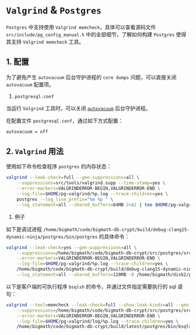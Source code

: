 
# `Valgrind` & `Postgres`

`Postgres` 中支持使用 `Valgrind memcheck`，具体可以查看源码文件 `src/include/pg_config_manual.h` 中的全部细节，了解如何构建 `Postgres` 使得其支持 `Valgrind memcheck` 工具。

## 1. 配置

为了避免产生 `autovacuum` 后台守护进程的 `core dumps` 问题，可以直接关闭 `autovacuum` 配置项。

1. `postgresql.conf`

当运行 `Valgrind` 工具时，可以关闭 [`autovacuum`](https://www.postgresql.org/docs/current/routine-vacuuming.html) 后台守护进程。

在配置文件 `postgresql.conf`，通过如下方式配置：

```bash
autovacuum = off
```

## 2. `Valgrind` 用法

使用如下命令检查程序 `postgres` 的内存状态：

```bash
valgrind --leak-check=full --gen-suppressions=all \
    --suppressions=src/tools/valgrind.supp --time-stamp=yes \
    --error-markers=VALGRINDERROR-BEGIN,VALGRINDERROR-END \
    --log-file=$HOME/pg-valgrind/%p.log --trace-children=yes \
    postgres --log_line_prefix="%m %p " \
    --log_statement=all --shared_buffers=64MB 2>&1 | tee $HOME/pg-valgrind/postmaster.log
```

1. 例子

如下是调试进程 `/home/bigmath/code/bigmath-db-crypt/build/debug-clang15-dynamic-ninja/postgres/bin/postgres` 的具体命令：

```bash
valgrind --leak-check=yes --gen-suppressions=all \
    --suppressions=/home/bigmath/code/bigmath-db-crypt/src/postgres/src/tools/valgrind.supp --time-stamp=yes \
    --error-markers=VALGRINDERROR-BEGIN,VALGRINDERROR-END \
    --log-file=$HOME/pg-valgrind/%p.log --trace-children=yes \
    /home/bigmath/code/bigmath-db-crypt/build/debug-clang15-dynamic-ninja/postgres/bin/postgres --log_line_prefix="%m %p " \
    --log_statement=all --shared_buffers=128MB -D /home/bigmath/disk2/pg_data -c config_file=/home/bigmath/disk2/pg_data/bsql_pg.conf -c hba_file=/home/bigmath/disk2/pg_data/bsql_hba.conf 2>&1 | tee $HOME/pg-valgrind/postmaster.log
```

以下是客户端的可执行程序 `bsqlsh` 的命令，并通过文件指定需要执行的 sql 语句：

```bash
valgrind --tool=memcheck --leak-check=full --show-leak-kinds=all --gen-suppressions=all \
    --suppressions=/home/bigmath/code/bigmath-db-crypt/src/postgres/src/tools/valgrind.supp --time-stamp=yes --track-origins=yes \
    --error-markers=VALGRINDERROR-BEGIN,VALGRINDERROR-END \
    --log-file=$HOME/pg-valgrind/log/%p.log --trace-children=yes \
    /home/bigmath/code/bigmath-db-crypt/build/latest/postgres/bin/bsqlsh -C -f /home/bigmath/pg-valgrind/test_sql/create_cmk.sql 2>&1 | tee $HOME/pg-valgrind/postmaster.log
```
